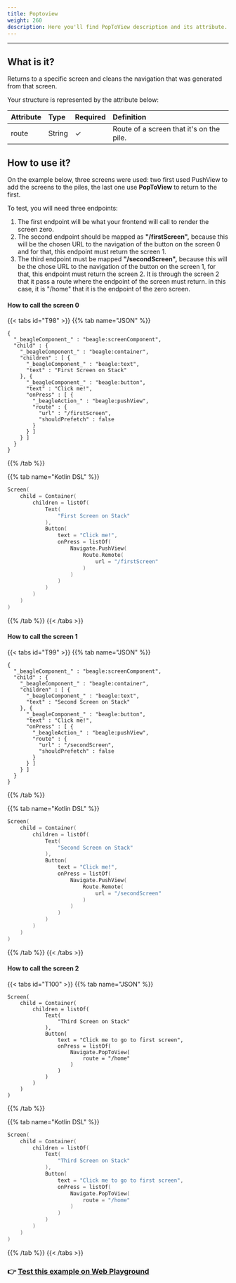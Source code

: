 ```yaml
---
title: Poptoview
weight: 260
description: Here you'll find PopToView description and its attribute.
---
```


---

## What is it?

Returns to a specific screen and cleans the navigation that was generated from that screen.

Your structure is represented by the attribute below: 

| **Attribute** | Type | Required | Definition |
| :--- | :--- | :--- | :--- |
| route | ​String |     ✓ | Route of a screen that it's on the pile. |

## How to use it?

On the example below, three screens were used: two first used PushView to add the screens to the piles, the last one use **PopToView** to return to the first. 

To test, you will need three endpoints:

1. The first endpoint will be what your frontend will call to render the screen zero.
2. The second endpoint should be mapped as **"/firstScreen",** because this will be the chosen URL to the navigation of the button on the screen 0 and for that, this endpoint must return the screen 1. 
3. The third endpoint must be mapped  **"/secondScreen",** because this will be the chose URL to the navigation of the button on the screen 1, for that, this endpoint must return the screen 2. It is through the screen 2 that it pass a route where the endpoint of the screen must return. in this case, it is "/home" that it is the endpoint of the zero screen.

#### How to call the screen 0  <a id="como-chamar-pela-tela-zero"></a>

{{< tabs id="T98" >}}
{{% tab name="JSON" %}}
```text
{
  "_beagleComponent_" : "beagle:screenComponent",
  "child" : {
    "_beagleComponent_" : "beagle:container",
    "children" : [ {
      "_beagleComponent_" : "beagle:text",
      "text" : "First Screen on Stack"
    }, {
      "_beagleComponent_" : "beagle:button",
      "text" : "Click me!",
      "onPress" : [ {
        "_beagleAction_" : "beagle:pushView",
        "route" : {
          "url" : "/firstScreen",
          "shouldPrefetch" : false
        }
      } ]
    } ]
  }
}
```
{{% /tab %}}

{{% tab name="Kotlin DSL" %}}
```kotlin
Screen(
    child = Container(
        children = listOf(
            Text(
                "First Screen on Stack"
            ),
            Button(
                text = "Click me!",
                onPress = listOf(
                    Navigate.PushView(
                        Route.Remote(
                            url = "/firstScreen"
                        )
                    )
                )
            )
        )
    )
)
```
{{% /tab %}}
{{< /tabs >}}

#### How to call the screen 1  <a id="como-chamar-a-tela-1"></a>

{{< tabs id="T99" >}}
{{% tab name="JSON" %}}
```text
{
  "_beagleComponent_" : "beagle:screenComponent",
  "child" : {
    "_beagleComponent_" : "beagle:container",
    "children" : [ {
      "_beagleComponent_" : "beagle:text",
      "text" : "Second Screen on Stack"
    }, {
      "_beagleComponent_" : "beagle:button",
      "text" : "Click me!",
      "onPress" : [ {
        "_beagleAction_" : "beagle:pushView",
        "route" : {
          "url" : "/secondScreen",
          "shouldPrefetch" : false
        }
      } ]
    } ]
  }
}
```
{{% /tab %}}

{{% tab name="Kotlin DSL" %}}
```kotlin
Screen(
    child = Container(
        children = listOf(
            Text(
                "Second Screen on Stack"
            ),
            Button(
                text = "Click me!",
                onPress = listOf(
                    Navigate.PushView(
                        Route.Remote(
                            url = "/secondScreen"
                        )
                    )
                )
            )
        )
    )
)
```
{{% /tab %}}
{{< /tabs >}}

#### How to call the screen 2 <a id="como-chamar-a-tela-2"></a>

{{< tabs id="T100" >}}
{{% tab name="JSON" %}}
```text
Screen(
    child = Container(
        children = listOf(
            Text(
                "Third Screen on Stack"
            ),
            Button(
                text = "Click me to go to first screen",
                onPress = listOf(
                    Navigate.PopToView(
                        route = "/home"
                    )
                )
            )
        )
    )
)
```
{{% /tab %}}

{{% tab name="Kotlin DSL" %}}
```kotlin
Screen(
    child = Container(
        children = listOf(
            Text(
                "Third Screen on Stack"
            ),
            Button(
                text = "Click me to go to first screen",
                onPress = listOf(
                    Navigate.PopToView(
                        route = "/home"
                    )
                )
            )
        )
    )
)
```
{{% /tab %}}
{{< /tabs >}}

### 👉 [Test this example on Web Playground](https://beagle-playground.netlify.app/#/demo/default-components/button.json)
